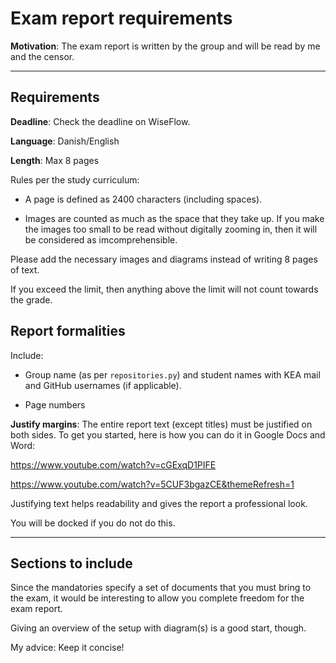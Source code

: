 # Exam report requirements

**Motivation**: The exam report is written by the group and will be read by me and the censor. 

---

## Requirements

**Deadline**: Check the deadline on WiseFlow.

**Language**: Danish/English

**Length**: Max 8 pages

Rules per the study curriculum:

- A page is defined as 2400 characters (including spaces).

- Images are counted as much as the space that they take up. If you make the images too small to be read without digitally zooming in, then it will be considered as imcomprehensible.

Please add the necessary images and diagrams instead of writing 8 pages of text.

If you exceed the limit, then anything above the limit will not count towards the grade.

## Report formalities

Include: 

- Group name (as per `repositories.py`) and student names with KEA mail and GitHub usernames (if applicable).

- Page numbers

**Justify margins**: The entire report text (except titles) must be justified on both sides. To get you started, here is how you can do it in Google Docs and Word:

https://www.youtube.com/watch?v=cGExqD1PIFE

https://www.youtube.com/watch?v=5CUF3bgazCE&themeRefresh=1

Justifying text helps readability and gives the report a professional look.

You will be docked if you do not do this.

---

## Sections to include

Since the mandatories specify a set of documents that you must bring to the exam, it would be interesting to allow you complete freedom for the exam report. 

Giving an overview of the setup with diagram(s) is a good start, though.

My advice: Keep it concise!
